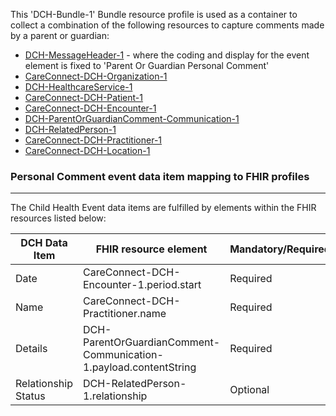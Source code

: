 This 'DCH-Bundle-1' Bundle resource profile is used as a container to collect a combination of the following resources to capture comments made by a parent or guardian:

- [DCH-MessageHeader-1] - where the coding and display for the event element is fixed to 'Parent Or Guardian Personal Comment'
- [CareConnect-DCH-Organization-1]
- [DCH-HealthcareService-1]
- [CareConnect-DCH-Patient-1]
- [CareConnect-DCH-Encounter-1]
- [DCH-ParentOrGuardianComment-Communication-1]
- [DCH-RelatedPerson-1]
- [CareConnect-DCH-Practitioner-1]
- [CareConnect-DCH-Location-1]
                                                                                                   
### Personal Comment event data item mapping to FHIR profiles ###
----------
The Child Health Event data items are fulfilled by elements within the FHIR resources listed below:

| DCH Data Item       | FHIR resource element                     | Mandatory/Required/Optional |
|---------------------|-------------------------------------------|-----------------------------|
| Date                | CareConnect-DCH-Encounter-1.period.start  | Required                    |
| Name                | CareConnect-DCH-Practitioner.name         | Required                    |
| Details             | DCH-ParentOrGuardianComment-Communication-1.payload.contentString | Required                    |
| Relationship Status | DCH-RelatedPerson-1.relationship          | Optional                    |

[DCH-MessageHeader-1]:dch-messageheader-1.html
[CareConnect-DCH-Organization-1]:careconnect-dch-organization-1.html
[CareConnect-DCH-Patient-1]:careconnect-dch-patient-1.html
[CareConnect-DCH-Encounter-1]:careconnect-dch-encounter-1.html
[CareConnect-DCH-Practitioner-1]:careconnect-dch-practitioner-1.html
[CareConnect-DCH-Location-1]:careconnect-dch-location-1.html
[DCH-ParentOrGuardianComment-Communication-1]:dch-parentorguardiancomment-communication-1.html
[DCH-RelatedPerson-1]:dch-relatedperson-1.html
[DCH-HealthcareService-1]:dch-healthcareservice-1.html